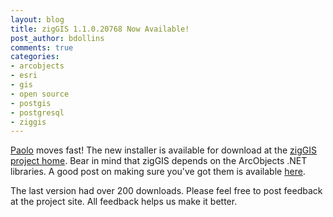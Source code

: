 ```yaml
---
layout: blog
title: zigGIS 1.1.0.20768 Now Available!
post_author: bdollins
comments: true
categories:
- arcobjects
- esri
- gis
- open source
- postgis
- postgresql
- ziggis
---
```


<a href="http://www.paolocorti.net">Paolo</a> moves fast! The new installer is available for download at the <a href="http://code.google.com/p/ziggis">zigGIS project home</a>. Bear in mind that zigGIS depends on the ArcObjects .NET libraries. A good post on making sure you've got them is available <a href="http://mrrichie.spaces.live.com/blog/cns!DD16C3F34F4D913E!582.entry">here</a>.

The last version had over 200 downloads. Please feel free to post feedback at the project site. All feedback helps us make it better.
